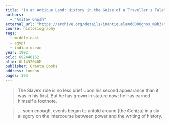 ```yaml
---
title: "In an Antique Land: History in the Guise of a Traveller's Tale"
authors:
  - "Amitav Ghosh"
external_url: "https://archive.org/details/inantiqueland0000ghos_m9b3/mode/1up"
course: historiography
tags:
  - middle-east
  - egypt
  - indian-ocean
year: 1992
oclc: 692440162
olid: OL1432048M
publisher: Granta Books
address: London
pages: 393
---
```


> The Slave’s role is no less brief upon his second appearance than it was in his first. But he has grown in stature now: he has earned himself a footnote.

> … soon enough, events began to unfold around [the Geniza] in a sly allegory on the intercourse between power and the writing of history.
